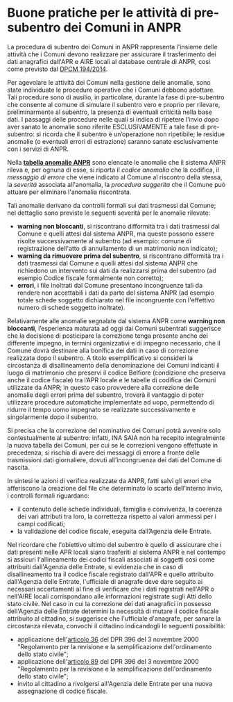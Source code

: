 # Buone pratiche per le attività di pre-subentro dei Comuni in ANPR


La procedura di subentro dei Comuni in ANPR rappresenta l'insieme delle attività che i Comuni devono realizzare per assicurare il trasferimento dei dati anagrafici dall'APR e AIRE locali al database centrale di ANPR, cosi come previsto dal [DPCM 194/2014](http://www.normattiva.it/uri-res/N2Ls?urn:nir:stato:decreto.del.presidente.del.consiglio.dei.ministri:2014-11-10;194!vig=).

Per agevolare le attività dei Comuni nella gestione delle anomalie, sono state individuate le procedure operative che i Comuni debbono adottare. Tali procedure sono di ausilio, in particolare,  durante la fase di pre-subentro che consente al comune di simulare il subentro vero e proprio  per rilevare, preliminarmente al subentro, la presenza di eventuali criticità nella base dati. I passaggi delle  procedure nelle quali si indica di ripetere l’invio dopo aver sanato le anomalie sono riferite ESCLUSIVAMENTE a tale fase di pre-subentro: si ricorda che il subentro è un’operazione non ripetibile; le residue anomalie (o eventuali errori di estrazione) saranno sanate esclusivamente con i servizi di ANPR.

Nella [**tabella anomalie ANPR**](TAB01_ANOMALIE_ANPR.md) sono elencate le anomalie che il sistema ANPR rileva e, per ognuna di esse, si riporta il *codice anomalia* che la codifica, il *messaggio di errore* che viene indicato al Comune al riscontro della stessa, la *severità* associata all'anomalia, la *procedura suggerita* che il Comune può attuare per eliminare l'anomalia riscontrata. 

Tali anomalie derivano da controlli formali sui dati trasmessi dal Comune; nel dettaglio sono previste le seguenti severità per le anomalie rilevate:

- **warning non bloccanti**, si riscontrano difformità tra i dati trasmessi dal Comune e quelli attesi dal sistema ANPR, ma queste possono essere risolte successivamente al subentro (ad esempio: comune di registrazione dell'atto di annullamento di un matrimonio non indicato);
- **warning da rimuovere prima del subentro**, si riscontrano difformità tra i dati trasmessi dal Comune e quelli attesi dal sistema ANPR che richiedono un intervento sui dati da realizzarsi prima del subentro (ad esempio Codice fiscale formalmente non corretto);
- **errori**, i file inoltrati dal Comune presentano incongruenze tali da rendere non accettabili i dati da parte del sistema ANPR (ad esempio totale schede soggetto dichiarato nel file incongruente con l'effettivo numero di schede soggetto inoltrate).

Relativamente alle anomalie segnalate dal sistema ANPR come **warning non bloccanti**, l’esperienza maturata ad oggi dai Comuni subentrati suggerisce che la decisione di posticipare la correzione tenga presente anche del differente impegno, in termini organizzativi e di impegno necessario, che il Comune dovrà destinare alla bonifica dei dati in caso di correzione realizzata dopo il subentro. 
A titolo esemplificativo si consideri la circostanza di disallineamento della denominazione dei Comuni indicanti il luogo di matrimonio che preservi il codice Belfiore (condizione che preserva anche il codice fiscale) tra l’APR locale e le tabelle di codifica dei Comuni utilizzate da ANPR; in questo caso provvedere alla correzione delle anomalie degli errori prima del subentro, troverà il vantaggio di poter utilizzare procedure automatiche implementate ad uopo, permettendo di ridurre il tempo uomo impegnato se realizzate successivamente e singolarmente dopo il subentro.

Si precisa che la correzione del nominativo dei Comuni potrà avvenire solo contestualmente al subentro: infatti, INA SAIA non ha recepito integralmente la nuova tabella dei Comuni, per cui se le correzioni vengono effettuate in precedenza, si rischia di avere dei messaggi di errore a fronte delle trasmissioni dati giornaliere, dovuti all’incongruenza dei dati del Comune di nascita.


In sintesi le azioni di verifica realizzate da ANPR, fatti salvi gli errori che afferiscono la creazione del file che determinato lo scarto dell’interno invio, i controlli formali riguardano:

- il contenuto delle schede individuali, famiglia e convivenza, la coerenza dei vari attributi tra loro, la correttezza rispetto ai valori ammessi per i campi codificati;
- la validazione del codice fiscale, eseguita dall’Agenzia delle Entrate.


Nel ricordare che l'obiettivo ultimo del subentro è quello di assicurare che i dati presenti nelle APR locali siano trasferiti al sistema ANPR e nel contempo si assicuri l'allineamento dei codici fiscali associati ai soggetti così come attribuiti dall'Agenzia delle Entrate, si evidenzia che in caso di disallineamento tra il codice fiscale registrato dall'APR e quello attribuito dall'Agenzia delle Entrate, l'ufficiale di anagrafe deve dare seguito ai necessari accertamenti al fine di verificare che i dati registrati nell'APR o nell'AIRE locali corrispondano alle informazioni registrate sugli Atti dello stato civile. Nel caso in cui la correzione dei dati anagrafici in possesso dell'Agenzia delle Entrate determini la necessità di mutare il codice fiscale attribuito al cittadino, si suggerisce che l'ufficiale d'anagrafe, per sanare la circostanza rilevata, convochi il cittadino indicandogli le seguenti possibilità:

- applicazione dell'[articolo 36](http://www.normattiva.it/uri-res/N2Ls?urn:nir:stato:decreto.legge:2000-10-03;396%7Eart36) del DPR 396 del 3 novembre 2000 "Regolamento per la revisione e la semplificazione dell'ordinamento dello stato civile";
- applicazione dell'[articolo 89](http://www.normattiva.it/uri-res/N2Ls?urn:nir:stato:decreto.legge:2000-10-03;396%7Eart89) del DPR 396 del 3 novembre 2000 "Regolamento per la revisione e la semplificazione dell'ordinamento dello stato civile";
- invito al cittadino a rivolgersi all'Agenzia delle Entrate per una nuova assegnazione di codice fiscale.




